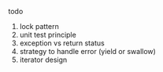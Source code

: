 todo
1. lock pattern
2. unit test principle
3. exception vs return status
4. strategy to handle error (yield or swallow)
5. iterator design
